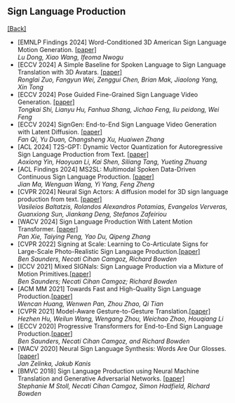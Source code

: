 ## Sign Language Production
[[Back]](../README.md)
- [EMNLP Findings 2024] Word-Conditioned 3D American Sign Language Motion Generation. [[paper]](https://aclanthology.org/2024.findings-emnlp.584/)   
  *Lu Dong, Xiao Wang, Ifeoma Nwogu*
- [ECCV 2024] A Simple Baseline for Spoken Language to Sign Language Translation with 3D Avatars. [[paper]](https://www.ecva.net/papers/eccv_2024/papers_ECCV/papers/06499.pdf)   
  *Ronglai Zuo, Fangyun Wei, Zenggui Chen, Brian Mak, Jiaolong Yang, Xin Tong*
- [ECCV 2024] Pose Guided Fine-Grained Sign Language Video Generation. [[paper]](https://www.ecva.net/papers/eccv_2024/papers_ECCV/papers/09947.pdf)   
  *Tongkai Shi, Lianyu Hu, Fanhua Shang, Jichao Feng, liu peidong, Wei Feng*
- [ECCV 2024] SignGen: End-to-End Sign Language Video Generation with Latent Diffusion. [[paper]](https://www.ecva.net/papers/eccv_2024/papers_ECCV/papers/06988.pdf)   
  *Fan Qi, Yu Duan, Changsheng Xu, Huaiwen Zhang*
- [ACL 2024] T2S-GPT: Dynamic Vector Quantization for Autoregressive Sign Language Production from Text. [[paper]](https://aclanthology.org/2024.acl-long.183/)     
  *Aoxiong Yin, Haoyuan Li, Kai Shen, Siliang Tang, Yueting Zhuang*
- [ACL Findings 2024] MS2SL: Multimodal Spoken Data-Driven Continuous Sign Language Production. [[paper]](https://aclanthology.org/2024.findings-acl.432/)     
  *Jian Ma, Wenguan Wang, Yi Yang, Feng Zheng*
- [CVPR 2024] Neural Sign Actors: A diffusion model for 3D sign language production from text. [[paper]](https://openaccess.thecvf.com/content/CVPR2024/html/Baltatzis_Neural_Sign_Actors_A_Diffusion_Model_for_3D_Sign_Language_CVPR_2024_paper.html)     
  *Vasileios Baltatzis, Rolandos Alexandros Potamias, Evangelos Ververas, Guanxiong Sun, Jiankang Deng, Stefanos Zafeiriou*
- [WACV 2024]  Sign Language Production With Latent Motion Transformer. [[paper]](https://openaccess.thecvf.com/content/WACV2024/html/Xie_Sign_Language_Production_With_Latent_Motion_Transformer_WACV_2024_paper.html)   
  *Pan Xie, Taiying Peng, Yao Du, Qipeng Zhang*
- [CVPR 2022] Signing at Scale: Learning to Co-Articulate Signs for Large-Scale Photo-Realistic Sign Language Production.[[paper]](https://openaccess.thecvf.com/content/CVPR2022/html/Saunders_Signing_at_Scale_Learning_to_Co-Articulate_Signs_for_Large-Scale_Photo-Realistic_CVPR_2022_paper.html)     
  *Ben Saunders, Necati Cihan Camgoz, Richard Bowden*
- [ICCV 2021] Mixed SIGNals: Sign Language Production via a Mixture of Motion Primitives.[[paper]](https://openaccess.thecvf.com/content/ICCV2021/html/Saunders_Mixed_SIGNals_Sign_Language_Production_via_a_Mixture_of_Motion_ICCV_2021_paper.html)    
   *Ben Saunders; Necati Cihan Camgoz; Richard Bowden*
- [ACM MM 2021] Towards Fast and High-Quality Sign Language Production.[[paper]](https://dl.acm.org/doi/10.1145/3474085.3475463)    
  *Wencan Huang, Wenwen Pan, Zhou Zhao, Qi Tian*
- [CVPR 2021] Model-Aware Gesture-to-Gesture Translation.[[paper]](https://openaccess.thecvf.com/content/CVPR2021/html/Hu_Model-Aware_Gesture-to-Gesture_Translation_CVPR_2021_paper.html)   
  *Hezhen Hu, Weilun Wang, Wengang Zhou, Weichao Zhao, Houqiang Li*
- [ECCV 2020] Progressive Transformers for End-to-End Sign Language Production.[[paper](https://arxiv.org/pdf/2004.14874.pdf)]    
  *Ben Saunders, Necati Cihan Camgoz, and Richard Bowden*
- [WACV 2020] Neural Sign Language Synthesis: Words Are Our Glosses. [[paper]](<http://openaccess.thecvf.com/content_WACV_2020/papers/Zelinka_Neural_Sign_Language_Synthesis_Words_Are_Our_Glosses_WACV_2020_paper.pdf>)  
  *Jan Zelinka, Jakub Kanis*
- [BMVC 2018] Sign Language Production using Neural Machine Translation and Generative Adversarial Networks. [[paper]](http://bmvc2018.org/contents/papers/0906.pdf)  
  *Stephanie M Stoll, Necati Cihan Camgoz, Simon Hadfield, Richard Bowden*